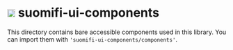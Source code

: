 # <img src="https://avatars0.githubusercontent.com/u/11345641?s=88&v=4" alt="VRK" width="18"/> suomifi-ui-components

This directory contains bare accessible components used in this library.
You can import them with `'suomifi-ui-components/components'`.
